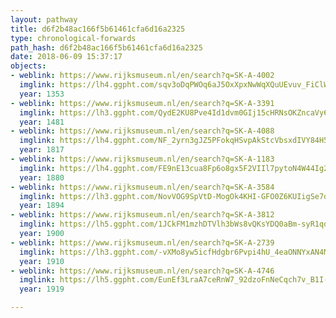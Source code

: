 ```yaml
---
layout: pathway
title: d6f2b48ac166f5b61461cfa6d16a2325
type: chronological-forwards
path_hash: d6f2b48ac166f5b61461cfa6d16a2325
date: 2018-06-09 15:37:17
objects:
- weblink: https://www.rijksmuseum.nl/en/search?q=SK-A-4002
  imglink: https://lh4.ggpht.com/sqv3oDqPWOq6aJ5OxXpxNwWqXQuUEvuv_FiClWjYPP7h8RqgWjU-oBUf6lRrwjd3-o7BSjgXnfIy6WbfiTPxNpVXqfo=s200
  year: 1353
- weblink: https://www.rijksmuseum.nl/en/search?q=SK-A-3391
  imglink: https://lh3.ggpht.com/QydE2KU8Pve4Id1dvm0GIj15cHRNsOKZncaVy6WZr0tOeuvpoF-Gf19Aw7_eRAetIKfFsotbomTjnnoqajmrVj_gdw=s200
  year: 1481
- weblink: https://www.rijksmuseum.nl/en/search?q=SK-A-4088
  imglink: https://lh4.ggpht.com/NF_2yrn3gJZ5PFokqHSvpAkStcVbsxdIVY84H50Cd22tHUoI8CDliRDOhy2jeIgG8k5PbExmDZmGAQOIQ8CWPRgGmw=s200
  year: 1817
- weblink: https://www.rijksmuseum.nl/en/search?q=SK-A-1183
  imglink: https://lh4.ggpht.com/FE9nE13cua8Fp6o8gx5F2VIIl7pytoN4W44Ig2S_lO0r-hrFL2UoIiEjtm-PtO_tbUjuWLEUK0oX_5F324meTp1ZHnEc=s200
  year: 1880
- weblink: https://www.rijksmuseum.nl/en/search?q=SK-A-3584
  imglink: https://lh3.ggpht.com/NovVOG9SpVtD-MogOk4KHI-GFO0Z6KUIigSe7q55gr1X9QI7VGygF8WgIokWrm_E9ZTsW8Qomi8RDx0q5H38Dat6BXc=s200
  year: 1894
- weblink: https://www.rijksmuseum.nl/en/search?q=SK-A-3812
  imglink: https://lh5.ggpht.com/1JCkFM1mzhDTVlh3bWs8vQKsYDQ0aBm-syR1qqnXYUnWynRQ-_BOilnyjSRPKC4nuo4Spmh_HLL4kVWN6z-j-GPs8FY=s200
  year: 1900
- weblink: https://www.rijksmuseum.nl/en/search?q=SK-A-2739
  imglink: https://lh3.ggpht.com/-vXMo8yw5icfHdgbr6Pvpi4hU_4eaONNYxAN4MDVpd3k94V1OhAu0fQLdgDGC84C6PiUTLi16gUp7lq0jyFDAyhxfz0=s200
  year: 1910
- weblink: https://www.rijksmuseum.nl/en/search?q=SK-A-4746
  imglink: https://lh5.ggpht.com/EunEf3LraA7ceRnW7_92dzoFnNeCqch7v_B1I-4e4a2kvYXrgxEVCADpwbdgoJgYKPxRSsownAuvxDwcBCcD-X9WEQ=s200
  year: 1919

---
```

